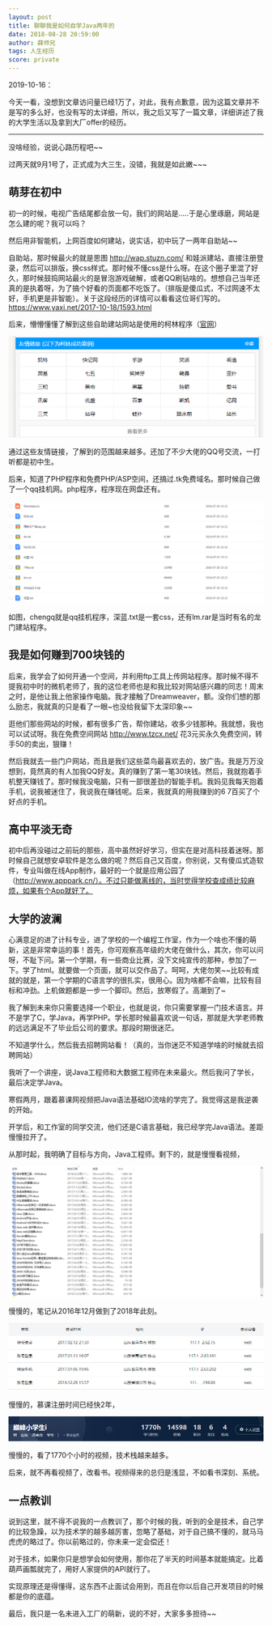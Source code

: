 ```yaml
---
layout: post
title: 聊聊我是如何自学Java两年的
date: 2018-08-28 20:59:00
author: 薛师兄
tags: 人生经历
score: private
---
```

2019-10-16：

今天一看，没想到文章访问量已经1万了，对此，我有点歉意，因为这篇文章并不是写的多么好，也没有写的太详细，所以，我之后又写了一篇文章，详细讲述了我的大学生活以及拿到大厂offer的经历。

---

没啥经验，说说心路历程吧~~

过两天就9月1号了，正式成为大三生，没错，我就是如此嫩~~~

## 萌芽在初中

初一的时候，电视广告结尾都会放一句，我们的网站是.....于是心里琢磨，网站是怎么建的呢？我可以吗？

然后用非智能机，上网百度如何建站，说实话，初中玩了一两年自助站~~

自助站，那时候最火的就是思图 http://wap.stuzn.com/ 和娃派建站，直接注册登录，然后可以排版，换css样式。那时候不懂css是什么呀。在这个圈子里混了好久，那时候鼓捣网站最火的是冒泡游戏破解，或者QQ刷钻啥的。想想自己当年还真的是执着呀，为了搞个好看的页面都不吃饭了。（排版是傻瓜式，不过网速不太好，手机更是非智能）。关于这段经历的详情可以看看这位哥们写的。https://www.yaxi.net/2017-10-18/1593.html

后来，懵懵懂懂了解到这些自助建站网站是使用的柯林程序（[官网](http://www.kelink.com/)）

![](./20180828聊聊我是如何自学Java两年的/1136672-20180828205632294-637246346.png)


通过这些友情链接，了解到的范围越来越多。还加了不少大佬的QQ号交流，一打听都是初中生。

后来，知道了PHP程序和免费PHP/ASP空间，还搞过.tk免费域名。那时候自己做了一个qq挂机网。php程序，程序现在网盘还有。

![](./20180828聊聊我是如何自学Java两年的/1136672-20180828205645444-1269208273.png)


如图，chengq就是qq挂机程序，深蓝.txt是一套css，还有lm.rar是当时有名的龙门建站程序。

## 我是如何赚到700块钱的

后来，我学会了如何开通一个空间，并利用ftp工具上传网站程序。那时候不得不提我初中时的微机老师了，我的这位老师也是和我比较对网站感兴趣的同志！周末之时，是他让我上他家操作电脑。我才接触了Dreamweaver，额。没你们想的那么励志，我就真的只是看了一眼~也没给我留下太深印象~~

逛他们那些网站的时候，都有很多广告，帮你建站，收多少钱那种。我就想，我也可以试试呀。我在免费空间网站 http://www.tzcx.net/ 花3元买永久免费空间，转手50的卖出，狠赚！

然后我就去一些门户网站，而且是我们这些菜鸟最喜欢去的，放广告。我是万万没想到，竟然真的有人加我QQ好友。真的赚到了第一笔30块钱。然后，我就抱着手机整天赚钱了。那时候我没电脑，只有一部很差劲的智能手机。我妈见我每天抱着手机，说我被迷住了，我说我在赚钱呢。后来，我就真的用我赚到的6 7百买了个好点的手机。

## 高中平淡无奇

初中后再没碰过之前玩的那些，高中虽然好好学习，但实在是对高科技着迷呀。那时候自己就想安卓软件是怎么做的呢？然后自己又百度，你别说，又有傻瓜式造软件，专业叫做在线App制作，最好的一个就是应用公园了（http://www.apppark.cn/）。不过只能做离线的，当时觉得学校查成绩比较麻烦，如果有个App就好了。

## 大学的波澜

心满意足的进了计科专业，进了学校的一个编程工作室，作为一个啥也不懂的萌新，这是非常幸运的事！首先，你可观察高年级的大佬在做什么，其次，你可以问呀，不耻下问。第一个学期，有一些商业比赛，没下文纯宣传的那种，参加了一下。学了html。就要做一个页面，就可以交作品了。呵呵，大佬勿笑~~比较有成就的就是，第一个学期的C语言学的很扎实，很用心。因为啥都不会嘛，比较有目标和冲劲。上机做题都是一步一个脚印。然后，放寒假了。高潮到了~

我了解到未来你只需要选择一个职业，也就是说，你只需要掌握一门技术语言。并不是学了C，学Java，再学PHP。学长那时候最喜欢说一句话，那就是大学老师教的远远满足不了毕业后公司的要求。那段时期很迷茫。

不知道学什么，然后我去招聘网站看！（真的，当你迷茫不知道学啥的时候就去招聘网站）

我听了一个讲座，说Java工程师和大数据工程师在未来最火。然后我问了学长，最后决定学Java。

寒假两月，跟着慕课网视频把Java语法基础IO流啥的学完了。我觉得这是我逆袭的开始。

开学后，和工作室的同学交流，他们还是C语言基础，我已经学完Java语法。差距慢慢拉开了。

从那时起，我明确了目标与方向，Java工程师。剩下的，就是慢慢看视频，

![](./20180828聊聊我是如何自学Java两年的/1136672-20180828205706294-2095979719.png)



慢慢的，笔记从2016年12月做到了2018年此刻。

![](./20180828聊聊我是如何自学Java两年的/1136672-20180828205714607-1639920177.png)



慢慢的，慕课注册时间已经快2年，

![](./20180828聊聊我是如何自学Java两年的/1136672-20180828205725273-234486308.png)


慢慢的，看了1770个小时的视频，技术栈越来越多。

后来，就不再看视频了，改看书。视频得来的总归是浅显，不如看书深刻、系统。

## 一点教训

说到这里，就不得不说我的一点教训了，那个时候的我，听到的全是技术，自己学的比较急躁，以为技术学的越多越厉害，忽略了基础，对于自己搞不懂的，就马马虎虎的略过了。你以前略过的，你未来一定会偿还！

对于技术，如果你只是想学会如何使用，那你花了半天的时间基本就能搞定。比着葫芦画瓢就完了，用好人家提供的API就行了。

实现原理还是得懂得，这东西不止面试会用到，而且在你以后自己开发项目的时候都是你的底蕴。

最后，我只是一名未进入工厂的萌新，说的不好，大家多多担待~~